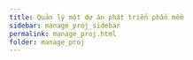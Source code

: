 ```yaml
---
title: Quản lý một dự án phát triển phần mềm
sidebar: manage_proj_sidebar
permalink: manage_proj.html
folder: manage_proj
---
```


